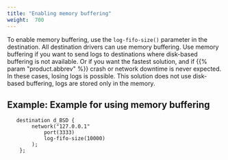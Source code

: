 ```yaml
---
title: "Enabling memory buffering"
weight:  700
---
```

<!-- DISCLAIMER: This file is based on the syslog-ng Open Source Edition documentation https://github.com/balabit/syslog-ng-ose-guides/commit/2f4a52ee61d1ea9ad27cb4f3168b95408fddfdf2 and is used under the terms of The syslog-ng Open Source Edition Documentation License. The file has been modified by Axoflow. -->

To enable memory buffering, use the `log-fifo-size()` parameter in the destination. All destination drivers can use memory buffering. Use memory buffering if you want to send logs to destinations where disk-based buffering is not available. Or if you want the fastest solution, and if {{% param "product.abbrev" %}} crash or network downtime is never expected. In these cases, losing logs is possible. This solution does not use disk-based buffering, logs are stored only in the memory.


## Example: Example for using memory buffering

```shell
   destination d_BSD {
        network("127.0.0.1"
            port(3333)
            log-fifo-size(10000)
        );
    };
```

